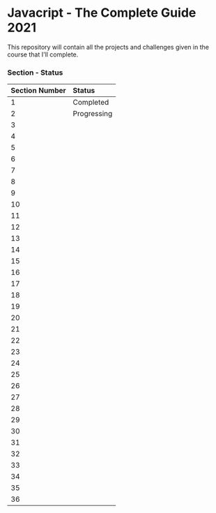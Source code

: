 # Javacript - The Complete Guide 2021

This repository will contain all the projects and challenges given in the course that I'll complete.

### Section - Status

Section Number | Status
:------------- | :-----
1 | Completed
2 | Progressing
3 |
4 |
5 |
6 |
7 |
8 |
9 |
10 |
11 |
12 |
13 |
14 |
15 |
16 |
17 |
18 |
19 |
20 |
21 |
22 |
23 |
24 |
25 |
26 |
27 |
28 |
29 |
30 |
31 |
32 |
33 |
34 |
35 |
36 |
